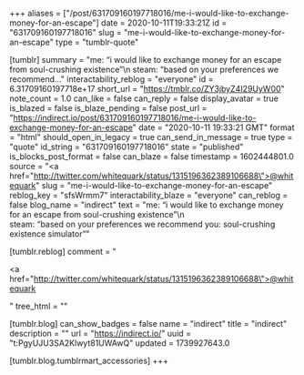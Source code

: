 +++
aliases = ["/post/631709160197718016/me-i-would-like-to-exchange-money-for-an-escape"]
date = 2020-10-11T19:33:21Z
id = "631709160197718016"
slug = "me-i-would-like-to-exchange-money-for-an-escape"
type = "tumblr-quote"

[tumblr]
summary = "me: “i would like to exchange money for an escape from soul-crushing existence”\n steam: “based on your preferences we recommend..."
interactability_reblog = "everyone"
id = 6.31709160197718e+17
short_url = "https://tmblr.co/ZY3jbyZ4I29UyW00"
note_count = 1.0
can_like = false
can_reply = false
display_avatar = true
is_blazed = false
is_blaze_pending = false
post_url = "https://indirect.io/post/631709160197718016/me-i-would-like-to-exchange-money-for-an-escape"
date = "2020-10-11 19:33:21 GMT"
format = "html"
should_open_in_legacy = true
can_send_in_message = true
type = "quote"
id_string = "631709160197718016"
state = "published"
is_blocks_post_format = false
can_blaze = false
timestamp = 1602444801.0
source = "<a href=\"http://twitter.com/whitequark/status/1315196362389106688\">@whitequark</a>"
slug = "me-i-would-like-to-exchange-money-for-an-escape"
reblog_key = "sfsWrmm7"
interactability_blaze = "everyone"
can_reblog = false
blog_name = "indirect"
text = "me: &ldquo;i would like to exchange money for an escape from soul-crushing existence&rdquo;\n<br/>steam: &ldquo;based on your preferences we recommend you: soul-crushing existence simulator&rdquo;"

[tumblr.reblog]
comment = "<p><a href=\"http://twitter.com/whitequark/status/1315196362389106688\">@whitequark</a></p>"
tree_html = ""

[tumblr.blog]
can_show_badges = false
name = "indirect"
title = "indirect"
description = ""
url = "https://indirect.io/"
uuid = "t:PgyUJU3SA2Klwyt81UWAwQ"
updated = 1739927643.0

[tumblr.blog.tumblrmart_accessories]
+++
